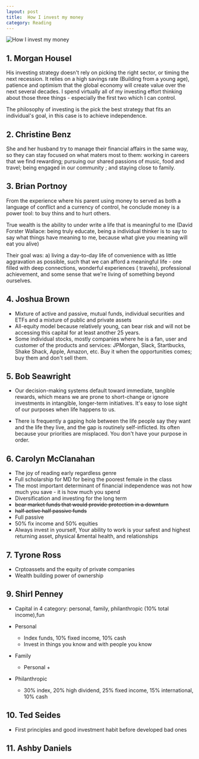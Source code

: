 ```yaml
---
layout: post
title:  How I invest my money
category: Reading
---
```


![How I invest my money](https://external-content.duckduckgo.com/iu/?u=https%253A%252F%252Fi.gr-assets.com%252Fimages%252FS%252Fcompressed.photo.goodreads.com%252Fbooks%252F1596430297i%252F54706605._UY630_SR1200%252C630_.jpg&f=1&nofb=1)
## 1. Morgan Housel

His investing strategy doesn't rely on picking the right sector, or timing the next recession. It relies on a high savings rate (Building from a young age), patience and optimism that the global economy will create value over the next several decades. I spend virtually all of my investing effort thinking about those three things - especially the first two which I can control.

The philosophy of investing is the pick the best strategy that fits an individual's goal, in this case is to achieve independence.

## 2. Christine Benz

She and her husband try to manage their financial affairs in the same way, so they can stay focused on what maters most to them: working in careers that we find rewarding; pursuing our shared passions of music, food and travel; being engaged in our community ; and staying close to family.

## 3. Brian Portnoy

From the experience where his parent using money to served as both a language of conflict and a currency of control, he conclude money is a power tool: to buy thins and to hurt others.

True wealth is the ability to under write a life that is meaningful to me (David Forster Wallace: being truly educate, being a individual thinker is to say to say what things have meaning to me, because what give you meaning will eat you alive)

Their goal was: a) living a day-to-day life of convenience with as little aggravation as possible, such that we can afford a meaningful life - one filled with deep connections, wonderful experiences ( travels), professional achievement, and some sense that we're living of something beyond ourselves.

## 4. Joshua Brown

-   Mixture of active and passive, mutual funds, individual securities and ETFs and a mixture of public and private assets
-   All-equity model because relatively young, can bear risk and will not be accessing this capital for at least another 25 years.
-   Some individual stocks, mostly companies where he is a fan, user and customer of the products and services: JPMorgan, Slack, Startbucks, Shake Shack, Apple, Amazon, etc. Buy it when the opportunities comes; buy them and don't sell them.

## 5. Bob Seawright

-   Our decision-making systems default toward immediate, tangible rewards, which means we are prone to short-change or ignore investments in intangible, longer-term initiatives. It's easy to lose sight of our purposes when life happens to us.

-   There is frequently a gaping hole between the life people say they want and the life they live, and the gap is routinely self-inflicted. Its often because your priorities are misplaced. You don't have your purpose in order.

## 6. Carolyn McClanahan

-   The joy of reading early regardless genre
-   Full scholarship for MD for being the poorest female in the class
-   The most important determinant of financial independence was not how much you save - it is how much you spend
-   Diversification and investing for the long term
-   ~~bear market funds that would provide protection in a downturn~~
-   ~~half active half passive funds~~
-   Full passive
-   50% fix income and 50% equities
-   Always invest in yourself, Your ability to work is your safest and highest returning asset, physical &mental health, and relationships

## 7. Tyrone Ross

-   Crptoassets and the equity of private companies
-   Wealth building power of ownership

## 9. Shirl Penney

-   Capital in 4 category: personal, family, philanthropic (10% total income),fun

-   Personal

    -   Index funds, 10% fixed income, 10% cash
    -   Invest in things you know and with people you know

-   Family

    -   Personal +

-   Philanthropic

    -   30% index, 20% high dividend, 25% fixed income, 15% international, 10% cash

## 10. Ted Seides

-   First principles and good investment habit before developed bad ones

## 11. Ashby Daniels
